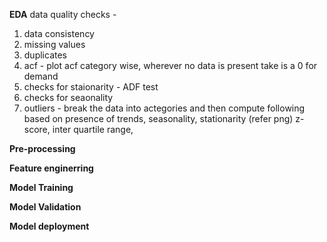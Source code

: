 **EDA**
data quality checks - 
1. data consistency 
2. missing values 
3. duplicates 
4. acf - plot acf category wise, wherever no data is present take is a 0 for demand 
5. checks for staionarity - ADF test 
6. checks for seaonality
7. outliers - break the data into actegories and then compute following based on presence of trends, seasonality, stationarity (refer png) z-score, inter quartile range,
 
   
**Pre-processing**



**Feature enginerring**

**Model Training**

**Model Validation**

**Model deployment**


